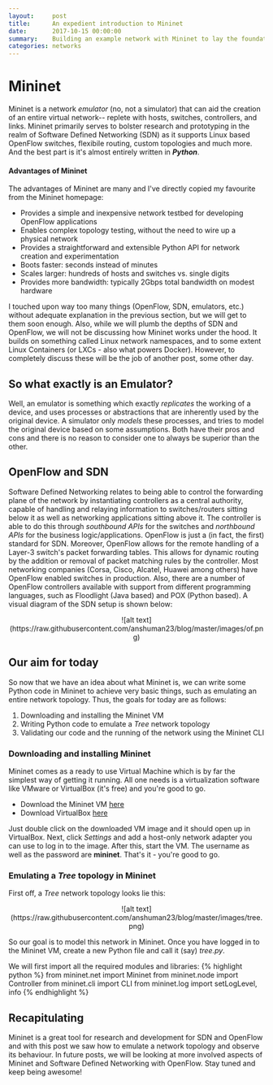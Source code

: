 ```yaml
---
layout:     post
title:      An expedient introduction to Mininet
date:       2017-10-15 00:00:00
summary:    Building an example network with Mininet to lay the foundations for future use as an SDN research testbed/emulator  
categories: networks
---
```


# Mininet
Mininet is a network *emulator* (no, not a simulator) that can aid the creation of an entire virtual network-- replete with hosts, switches, controllers, and links. Mininet primarily serves to bolster research and prototyping in the realm of Software Defined Networking (SDN) as it supports Linux based OpenFlow switches, flexibile routing, custom topologies and much more. And the best part is it's almost entirely written in __*Python*__.

#### Advantages of Mininet
The advantages of Mininet are many and I've directly copied my favourite from the Mininet homepage:
- Provides a simple and inexpensive network testbed for developing OpenFlow applications
- Enables complex topology testing, without the need to wire up a physical network
- Provides a straightforward and extensible Python API for network creation and experimentation
- Boots faster: seconds instead of minutes
- Scales larger: hundreds of hosts and switches vs. single digits
- Provides more bandwidth: typically 2Gbps total bandwidth on modest hardware

I touched upon way too many things (OpenFlow, SDN, emulators, etc.) without adequate explanation in the previous section, but we will get to them soon enough. Also, while we will plumb the depths of SDN and OpenFlow, we will not be discussing how Mininet works under the hood. It builds on something called Linux network namespaces, and to some extent Linux Containers (or LXCs - also what powers Docker). However, to completely discuss these will be the job of another post, some other day.

## So what exactly is an Emulator?
Well, an emulator is something which exactly *replicates* the working of a device, and uses processes or abstractions that are inherently used by the original device. A simulator only *models* these processes, and tries to model the original device based on some assumptions. Both have their pros and cons and there is no reason to consider one to always be superior than the other.

## OpenFlow and SDN
Software Defined Networking relates to being able to control the forwarding plane of the network by instantiating controllers as a central authority, capable of handling and relaying information to switches/routers sitting below it as well as networking applications sitting above it. The controller is able to do this through *southbound APIs* for the switches and *northbound APIs* for the business logic/applications. OpenFlow is just a (in fact, the first) standard for SDN. Moreover, OpenFlow allows for the remote handling of a Layer-3 switch's packet forwarding tables. This allows for dynamic routing by the addition or removal of packet matching rules by the controller. Most networking companies (Corsa, Cisco, Alcatel, Huawei among others) have OpenFlow enabled switches in production. Also, there are a number of OpenFlow controllers available with support from different programming languages, such as Floodlight (Java based) and POX (Python based). A visual diagram of the SDN setup is shown below:
<div style="text-align:center" markdown="1">
![alt text](https://raw.githubusercontent.com/anshuman23/blog/master/images/of.png)
</div>

## Our aim for today
So now that we have an idea about what Mininet is, we can write some Python code in Mininet to achieve very basic things, such as emulating an entire network topology. Thus, the goals for today are as follows:
1. Downloading and installing the Mininet VM
2. Writing Python code to emulate a *Tree* network topology
3. Validating our code and the running of the network using the Mininet CLI

### Downloading and installing Mininet
Mininet comes as a ready to use Virtual Machine which is by far the simplest way of getting it running. All one needs is a virtualization software like VMware or VirtualBox (it's free) and you're good to go. 
- Download the Mininet VM [here](https://github.com/mininet/mininet/wiki/Mininet-VM-Images) 
- Download VirtualBox [here](https://www.virtualbox.org/wiki/Downloads)

Just double click on the downloaded VM image and it should open up in VirtualBox. Next, click *Settings* and add a host-only network adapter you can use to log in to the image. After this, start the VM. The username as well as the password are **mininet**. That's it - you're good to go.

### Emulating a *Tree* topology in Mininet
First off, a *Tree* network topology looks lie this:
<div style="text-align:center" markdown="1">
![alt text](https://raw.githubusercontent.com/anshuman23/blog/master/images/tree.png)
</div>

So our goal is to model this network in Mininet. Once you have logged in to the Mininet VM, create a new Python file and call it (say) *tree.py*.

We will first import all the required modules and libraries:
{% highlight python %}
from mininet.net import Mininet
from mininet.node import Controller
from mininet.cli import CLI
from mininet.log import setLogLevel, info
{% endhighlight %}


## Recapitulating
Mininet is a great tool for research and development for SDN and OpenFlow and with this post we saw how to emulate a network topology and observe its behaviour. In future posts, we will be looking at more involved aspects of Mininet and Software Defined Networking with OpenFlow. Stay tuned and keep being awesome!

